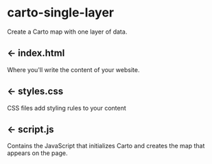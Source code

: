 # carto-single-layer

Create a Carto map with one layer of data.

## ← index.html

Where you'll write the content of your website. 

## ← styles.css

CSS files add styling rules to your content

## ← script.js

Contains the JavaScript that initializes Carto and creates the map that appears on the page.
